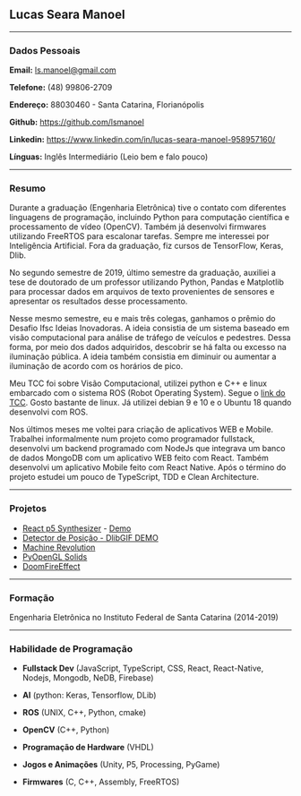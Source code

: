 ## Lucas Seara Manoel

---

### Dados Pessoais

**Email:** ls.manoel@gmail.com

**Telefone:** (48) 99806-2709

**Endereço:** 88030460 - Santa Catarina, Florianópolis

**Github:** <https://github.com/lsmanoel>

**Linkedin:** <https://www.linkedin.com/in/lucas-seara-manoel-958957160/>

**Línguas:** Inglês Intermediário (Leio bem e falo pouco)

---

### Resumo

Durante a graduação (Engenharia Eletrônica) tive o contato com diferentes linguagens de programação, incluindo Python para computação científica e processamento de vídeo (OpenCV). Também já desenvolvi firmwares utilizando FreeRTOS para escalonar tarefas. Sempre me interessei por Inteligência Artificial. Fora da graduação, fiz cursos de TensorFlow, Keras, Dlib.

No segundo semestre de 2019, último semestre da graduação, auxiliei a tese de doutorado de um professor utilizando Python, Pandas e Matplotlib para processar dados em arquivos de texto provenientes de sensores e apresentar os resultados desse processamento.

Nesse mesmo semestre, eu e mais três colegas, ganhamos o prêmio do Desafio Ifsc Ideias Inovadoras. A ideia consistia de um sistema baseado em visão computacional para análise de tráfego de veículos e pedestres. Dessa forma, por meio dos dados adquiridos, descobrir se há falta ou excesso na iluminação pública. A ideia também consistia em diminuir ou aumentar a iluminação de acordo com os horários de pico.

Meu TCC foi sobre Visão Computacional, utilizei python e C++ e linux embarcado com o sistema ROS (Robot Operating System). Segue o [link do TCC](https://www.overleaf.com/read/knnfcxbkfdhb). Gosto bastante de linux. Já utilizei debian 9 e 10 e o Ubuntu 18 quando desenvolvi com ROS.

Nos últimos meses me voltei para criação de aplicativos WEB e Mobile. Trabalhei informalmente num projeto como programador fullstack, desenvolvi um backend programado com NodeJs que integrava um banco de dados MongoDB com um aplicativo WEB feito com React. Também desenvolvi um aplicativo Mobile feito com React Native. Após o término do projeto estudei um pouco de TypeScript, TDD e Clean Architecture.

---

### Projetos 

* [React p5 Synthesizer](https://github.com/lsmanoel/react_p5_synthesizer) - [Demo](https://react-p5-synthesizer.herokuapp.com/)
* [Detector de Posição - Dlib](https://github.com/lsmanoel/RobotSense_Dlib)[GIF DEMO](https://github.com/lsmanoel/RobotSense_Dlib/blob/master/img/Peek%2026-08-2019%2018-50.gif)
* [Machine Revolution](https://github.com/lsmanoel/MachineRevolution)
* [PyOpenGL Solids](https://github.com/lsmanoel/PyOpenGL/tree/master/solids)
* [DoomFireEffect](https://github.com/lsmanoel/DoomFireEffect_ProcessingVersion)

---

### Formação

Engenharia Eletrônica no Instituto Federal de Santa Catarina (2014-2019)

---

### Habilidade de Programação

* **Fullstack Dev** (JavaScript, TypeScript, CSS, React, React-Native, Nodejs, Mongodb, NeDB, Firebase)

* **AI** (python: Keras, Tensorflow, DLib)

* **ROS** (UNIX, C++, Python, cmake)

* **OpenCV** (C++, Python)

* **Programação de Hardware** (VHDL)

* **Jogos e Animações** (Unity, P5, Processing, PyGame)

* **Firmwares** (C, C++, Assembly, FreeRTOS)
